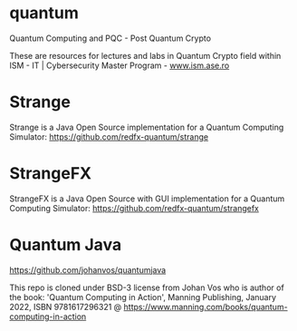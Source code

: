 # quantum
Quantum Computing and PQC - Post Quantum Crypto

These are resources for lectures and labs  in Quantum Crypto field within ISM - IT | Cybersecurity Master Program - www.ism.ase.ro

# Strange 
Strange is a Java Open Source implementation for a Quantum Computing Simulator:
https://github.com/redfx-quantum/strange

# StrangeFX 
StrangeFX is a Java Open Source with GUI implementation for a Quantum Computing Simulator:
https://github.com/redfx-quantum/strangefx

# Quantum Java
https://github.com/johanvos/quantumjava

This repo is cloned under BSD-3 license from Johan Vos who is author of the book: 'Quantum Computing in Action', Manning Publishing, January 2022, ISBN 9781617296321 @ https://www.manning.com/books/quantum-computing-in-action
